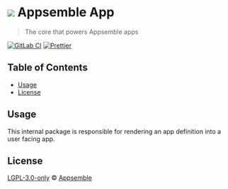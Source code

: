 # ![](https://gitlab.com/appsemble/appsemble/-/raw/0.24.0/config/assets/logo.svg) Appsemble App

> The core that powers Appsemble apps

[![GitLab CI](https://gitlab.com/appsemble/appsemble/badges/0.24.0/pipeline.svg)](https://gitlab.com/appsemble/appsemble/-/releases/0.24.0)
[![Prettier](https://img.shields.io/badge/code_style-prettier-ff69b4.svg)](https://prettier.io)

## Table of Contents

- [Usage](#usage)
- [License](#license)

## Usage

This internal package is responsible for rendering an app definition into a user facing app.

## License

[LGPL-3.0-only](https://gitlab.com/appsemble/appsemble/-/blob/0.24.0/LICENSE.md) ©
[Appsemble](https://appsemble.com)
